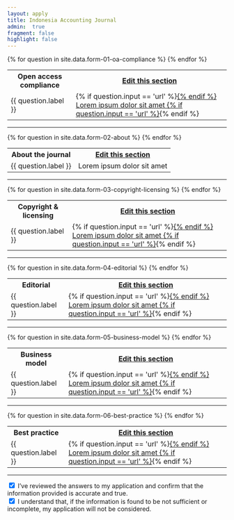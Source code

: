```yaml
---
layout: apply
title: Indonesia Accounting Journal
admin:  true
fragment: false
highlight: false
---
```



<table>
  <tr>
    <th>Open access compliance</th>
    <th><a href="{{ site.baseurl }}{% link apply/01-oa-compliance.md %}">Edit this section</a></th>
  </tr>
  {% for question in site.data.form-01-oa-compliance %}
  <tr>
    <td>{{ question.label }}</td>
    <td>
      {% if question.input == 'url' %}<a href='https://www.example.com' target='_blank'>{% endif %}
      Lorem ipsum dolor sit amet
      {% if question.input == 'url' %}</a>{% endif %}
    </td>
  </tr>
  {% endfor %}
</table>

---

<table>
  <tr>
    <th>About the journal</th>
    <th><a href="{{ site.baseurl }}{% link apply/02-about.md %}">Edit this section</a></th>
  </tr>
  {% for question in site.data.form-02-about %}
  <tr>
    <td>{{ question.label }}</td>
    <td>Lorem ipsum dolor sit amet</td>
  </tr>
  {% endfor %}
</table>

---

<table>
  <tr>
    <th>Copyright & licensing</th>
    <th><a href="{{ site.baseurl }}{% link apply/03-copyright-licensing.md %}">Edit this section</a></th>
  </tr>
  {% for question in site.data.form-03-copyright-licensing %}
  <tr>
    <td>{{ question.label }}</td>
    <td>
      {% if question.input == 'url' %}<a href='https://www.example.com' target='_blank'>{% endif %}
      Lorem ipsum dolor sit amet
      {% if question.input == 'url' %}</a>{% endif %}
    </td>
  </tr>
  {% endfor %}
</table>

---

<table>
  <tr>
    <th>Editorial</th>
    <th><a href="{{ site.baseurl }}{% link apply/04-editorial.md %}">Edit this section</a></th>
  </tr>
  {% for question in site.data.form-04-editorial %}
  <tr>
    <td>{{ question.label }}</td>
    <td>
      {% if question.input == 'url' %}<a href='https://www.example.com' target='_blank'>{% endif %}
      Lorem ipsum dolor sit amet
      {% if question.input == 'url' %}</a>{% endif %}
    </td>
  </tr>
  {% endfor %}
</table>

---

<table>
  <tr>
    <th>Business model</th>
    <th><a href="{{ site.baseurl }}{% link apply/05-business-model.md %}">Edit this section</a></th>
  </tr>
  {% for question in site.data.form-05-business-model %}
  <tr>
    <td>{{ question.label }}</td>
    <td>
      {% if question.input == 'url' %}<a href='https://www.example.com' target='_blank'>{% endif %}
      Lorem ipsum dolor sit amet
      {% if question.input == 'url' %}</a>{% endif %}
    </td>
  </tr>
  {% endfor %}
</table>

---

<table>
  <tr>
    <th>Best practice</th>
    <th><a href="{{ site.baseurl }}{% link apply/06-best-practice.md %}">Edit this section</a></th>
  </tr>
  {% for question in site.data.form-06-best-practice %}
  <tr>
    <td>{{ question.label }}</td>
    <td>
      {% if question.input == 'url' %}<a href='https://www.example.com' target='_blank'>{% endif %}
      Lorem ipsum dolor sit amet
      {% if question.input == 'url' %}</a>{% endif %}
    </td>
  </tr>
  {% endfor %}
</table>

---

<div class="form__question">
  <input id="review-1" name="review" type="checkbox" checked>
  <label for="review-1">I’ve reviewed the answers to my application and confirm that the information provided is accurate and true.</label>
</div>

<div class="form__question">
  <input id="review-2" name="review" type="checkbox" checked>
  <label for="review-2">I understand that, if the information is found to be not sufficient or incomplete, my application will not be considered.</label>
</div>
